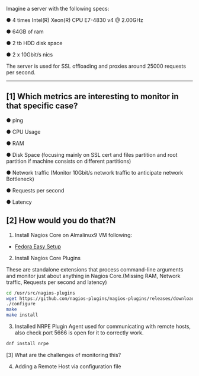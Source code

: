 Imagine a server with the following specs:

● 4 times Intel(R) Xeon(R) CPU E7-4830 v4 @ 2.00GHz

● 64GB of ram

● 2 tb HDD disk space

● 2 x 10Gbit/s nics

The server is used for SSL offloading and proxies around 25000 requests per
second.

---
[1] Which metrics are interesting to monitor in that specific case?
---
● ping

● CPU Usage

● RAM

● Disk Space (focusing mainly on SSL cert and files partition and root partition if machine consists on different partitions)

● Network traffic (Monitor 10Gbit/s network traffic to anticipate network Bottleneck)

● Requests per second

● Latency



[2] How would you do that?N
---
1. Install Nagios Core on Almalinux9 VM following:
- [Fedora Easy Setup](https://support.nagios.com/kb/article/nagios-core-installing-nagios-core-from-source-96.html#Fedora)

2. Install Nagios Core Plugins

These are standalone extensions that process command-line arguments and monitor just about anything in Nagios Core.(Missing RAM, Network traffic, Requests per second and latency)
```bash
cd /usr/src/nagios-plugins
wget https://github.com/nagios-plugins/nagios-plugins/releases/download/release-2.4.4/nagios-plugins-2.4.4.tar.gz
./configure
make
make install
```
3. Installed NRPE Plugin
Agent used for communicating with remote hosts, also check port 5666 is open for it to correctly work.
```bash
dnf install nrpe
```

[3] What are the challenges of monitoring this?


4. Adding a Remote Host via configuration file


